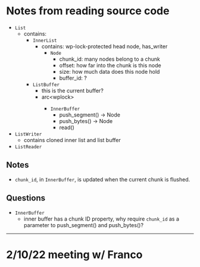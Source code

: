 # Notes from reading source code

- `List`
  - contains:
    - `InnerList`
      - contains: wp-lock-protected head node, has_writer
        - `Node`
          - chunk_id: many nodes belong to a chunk
          - offset: how far into the chunk is this node
          - size: how much data does this node hold
          - buffer_id: ?
    - `ListBuffer`
      - this is the current buffer?
      - arc<wplock<innerbuffer>>
        - `InnerBuffer`
          - push_segment() -> Node
          - push_bytes() -> Node
          - read()
- `ListWriter` 
  - contains cloned inner list and list buffer
- `ListReader`

## Notes

- `chunk_id`, in `InnerBuffer`, is updated when the current chunk
  is flushed.

## Questions

- `InnerBuffer`
  - inner buffer has a chunk ID property, why require `chunk_id`
    as a parameter to push_segment() and push_bytes()?


----------------
# 2/10/22 meeting w/ Franco


